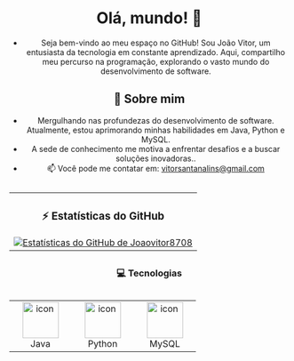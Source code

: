 <div align="center">

# Olá, mundo! 👋

- Seja bem-vindo ao meu espaço no GitHub! Sou João Vitor, um entusiasta da tecnologia em constante aprendizado. Aqui, compartilho meu percurso na programação, explorando o vasto mundo do desenvolvimento de software. 

## 🚀 Sobre mim
- Mergulhando nas profundezas do desenvolvimento de software. Atualmente, estou aprimorando minhas habilidades em Java, Python e MySQL.
- A sede de conhecimento me motiva a enfrentar desafios e a buscar soluções inovadoras..
- 📫 Você pode me contatar em: [vitorsantanalins@gmail.com](mailto:vitorsantanalins@gmail.com)

## </div>

<table align="center">
  <tr>
    <td style="width:100%; text-align: center;">
      <h3>⚡ Estatísticas do GitHub</h3>
      <a href="https://github.com/anuraghazra/github-readme-stats">
        <img src="https://github-readme-stats.vercel.app/api?username=Joaovitor8708&show_icons=true&theme=radical" alt="Estatísticas do GitHub de Joaovitor8708">
      </a>
    </td>
  </tr>
</table>


## <h3 align="center">💻 Tecnologias</h3>

<div style="display: flex; align-items: flex-start; align: center">
  <table align="center">
    <tr>
      <td align="center" width="96">
        <img src="https://techstack-generator.vercel.app/java-icon.svg" alt="icon" width="65" height="65" />
        <br>Java
      </td>
      <td align="center" width="96">
        <img src="https://techstack-generator.vercel.app/python-icon.svg" alt="icon" width="65" height="65" />
        <br>Python
      </td>
      <td align="center" width="96">
        <img src="https://techstack-generator.vercel.app/mysql-icon.svg" alt="icon" width="65" height="65" />
        <br>MySQL
      </td>
    </tr>
  </table>
</div>
